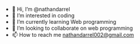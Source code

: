 - 👋 Hi, I’m @nathandarrel
- 👀 I’m interested in coding
- 🌱 I’m currently learning Web programming
- 💞️ I’m looking to collaborate on web programming
- 📫 How to reach me nathandarrel002@gmail.com

<!---
nathandarrel/nathandarrel is a ✨ special ✨ repository because its `README.md` (this file) appears on your GitHub profile.
You can click the Preview link to take a look at your changes.
--->
